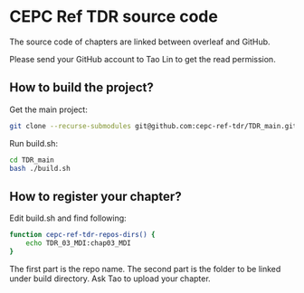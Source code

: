 # CEPC Ref TDR source code

The source code of chapters are linked between overleaf and GitHub. 

Please send your GitHub account to Tao Lin to get the read permission.

## How to build the project?

Get the main project:
```bash
git clone --recurse-submodules git@github.com:cepc-ref-tdr/TDR_main.git
```

Run build.sh:
```bash
cd TDR_main
bash ./build.sh
```

## How to register your chapter?
Edit build.sh and find following:
```bash
function cepc-ref-tdr-repos-dirs() {
    echo TDR_03_MDI:chap03_MDI
}
```

The first part is the repo name. The second part is the folder to be linked under build directory. Ask Tao to upload your chapter. 


